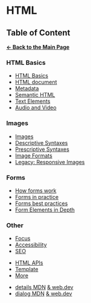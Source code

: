 # HTML

## Table of Content

[**&larr; Back to the Main Page**](./../README.md)

### HTML Basics

- [HTML Basics](./html-basics.md)
- [HTML document](./html-document.md)
- [Metadata](./metadata.md)
- [Semantic HTML](./semantic-html.md)
- [Text Elements](./text.md)
- [Audio and Video](./audio-video.md)

### Images

- [Images](./images.md)
- [Descriptive Syntaxes](./descriptive-syntaxes.md)
- [Prescriptive Syntaxes](./prescriptive-syntaxes.md)
- [Image Formats](./img-formats.md)
- [Legacy: Responsive Images](./responsive-imgs-legacy.md)

### Forms

- [How forms work](./forms-intro.md)
- [Forms in practice](./forms.md)
- [Forms best practices](./forms-best-practices.md)
- [Form Elements in Depth](./form-elements.md)

### Other

- [Focus](./focus.md)
- [Accessibility](./accessibility.md)
- [SEO](./seo.md)

<div></div>

- [HTML APIs](./html-apis.md)
- [Template](./template.md)
- [More](./more.md)

<div></div>

- [details MDN](https://developer.mozilla.org/en-US/docs/Web/HTML/Element/details) [& web.dev](https://web.dev/learn/html/details/)
- [dialog MDN](https://developer.mozilla.org/en-US/docs/Web/HTML/Element/dialog) [& web.dev](https://web.dev/learn/html/dialog/)

<br>
